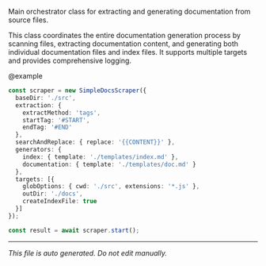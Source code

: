 Main orchestrator class for extracting and generating documentation from source files.This class coordinates the entire documentation generation process by scanning files,extracting documentation content, and generating both individual documentation filesand index files. It supports multiple targets and provides comprehensive logging.@example```typescriptconst scraper = new SimpleDocsScraper({  baseDir: './src',  extraction: {    extractMethod: 'tags',    startTag: '#START',    endTag: '#END'  },  searchAndReplace: { replace: '{{CONTENT}}' },  generators: {    index: { template: './templates/index.md' },    documentation: { template: './templates/doc.md' }  },  targets: [{    globOptions: { cwd: './src', extensions: '*.js' },    outDir: './docs',    createIndexFile: true  }]});const result = await scraper.start();```

---

*This file is auto generated. Do not edit manually.*